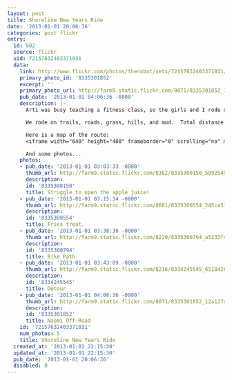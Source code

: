 ```yaml
---
layout: post
title: Shoreline New Years Ride
date: '2013-01-01 20:06:36'
categories: post flickr
entry:
  id: 902
  source: flickr
  uid: 72157632403371031
  data:
    link: http://www.flickr.com/photos/thenobot/sets/72157632403371031/
    primary_photo_id: '8335301852'
    excerpt: ''
    primary_photo_url: http://farm9.static.flickr.com/8071/8335301852_12a127d009_m.jpg
    pub_date: '2013-01-01 04:06:36 -0800'
    description: |-
      Arti was busy teaching a fitness class, so the girls and I rode our bikes around Shoreline Park. We stopped for fries and juice at the Lakeside Cafe along the way.

      We rode on trails, roads, grass, hills, and mud.  Total distance was about 3 miles over the course of 2 hours ;-).

      Here is a map of the route:
      <iframe width="640" height="480" frameborder="0" scrolling="no" marginheight="0" marginwidth="0" src="https://maps.google.com/maps/ms?msa=0&msid=204175310944031498999.0004d240b03926c2cce8a&ie=UTF8&t=h&ll=37.43275,-122.08643&spn=0.008179,0.013733&z=16&output=embed"></iframe><br /><small>View <a href="https://maps.google.com/maps/ms?msa=0&msid=204175310944031498999.0004d240b03926c2cce8a&ie=UTF8&t=h&ll=37.43275,-122.08643&spn=0.008179,0.013733&z=16&source=embed" style="color:#0000FF;text-align:left">New Years Shoreline Ride</a> in a larger map</small>.

      And some photos...
    photos:
    - pub_date: '2013-01-01 03:03:33 -0800'
      thumb_url: http://farm9.static.flickr.com/8362/8335300150_5092549439_s.jpg
      description: 
      id: '8335300150'
      title: Struggle to open the apple juice!
    - pub_date: '2013-01-01 03:15:34 -0800'
      thumb_url: http://farm9.static.flickr.com/8081/8335300554_245ca51bdf_s.jpg
      description: 
      id: '8335300554'
      title: Fries treat.
    - pub_date: '2013-01-01 03:38:38 -0800'
      thumb_url: http://farm9.static.flickr.com/8220/8335300794_a5233f4f37_s.jpg
      description: 
      id: '8335300794'
      title: Bike Path
    - pub_date: '2013-01-01 03:43:09 -0800'
      thumb_url: http://farm9.static.flickr.com/8216/8334245545_6518426993_s.jpg
      description: 
      id: '8334245545'
      title: Detour
    - pub_date: '2013-01-01 04:06:36 -0800'
      thumb_url: http://farm9.static.flickr.com/8071/8335301852_12a127d009_s.jpg
      description: 
      id: '8335301852'
      title: Naomi Off-Road
    id: '72157632403371031'
    num_photos: 5
    title: Shoreline New Years Ride
  created_at: '2013-01-01 22:15:30'
  updated_at: '2013-01-01 22:15:30'
  pub_date: '2013-01-01 20:06:36'
  disabled: 0
---
```

